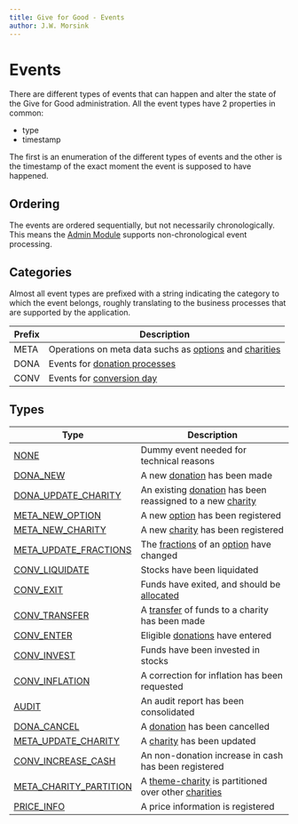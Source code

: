 ```yaml
---
title: Give for Good - Events
author: J.W. Morsink
---
```


# Events

There are different types of events that can happen and alter the state of the Give for Good administration.
All the event types have 2 properties in common:

* type
* timestamp

The first is an enumeration of the different types of events and the other is the timestamp of the exact moment the event is supposed to have happened.

## Ordering

The events are ordered sequentially, but not necessarily chronologically.
This means the [Admin Module](./admin_module) supports non-chronological event processing.

## Categories

Almost all event types are prefixed with a string indicating the category to which the event belongs, roughly translating to the business processes that are supported by the application.

| Prefix | Description                                                                             |
| ------ | --------------------------------------------------------------------------------------- |
| META   | Operations on meta data suchs as [options](./option) and [charities](./charity)         |
| DONA   | Events for [donation processes](./donation)                                             |
| CONV   | Events for [conversion day](./conversion_day)                                           |

## Types

| Type                                                      | Description                                                  |
| --------------------------------------------------------- | ------------------------------------------------------------ |
| [NONE](./events/NONE)                                     | Dummy event needed for technical reasons                     |
| [DONA_NEW](./events/DONA_NEW)                             | A new [donation](./donation) has been made                   |
| [DONA_UPDATE_CHARITY](./events/DONA_UPDATE_CHARITY)       | An existing [donation](.donation) has been reassigned to a new [charity](./charity) |
| [META_NEW_OPTION](./events/META_NEW_OPTION)               | A new [option](./option) has been registered                 |
| [META_NEW_CHARITY](./events/META_NEW_CHARITY)             | A new [charity](./charity) has been registered               |
| [META_UPDATE_FRACTIONS](./events/META_UPDATE_FRACTIONS)   | The [fractions](./option_fractions) of an [option](./option) have changed |
| [CONV_LIQUIDATE](./events/CONV_LIQUIDATE)                 | Stocks have been liquidated                                  |
| [CONV_EXIT](./events/CONV_EXIT)                           | Funds have exited, and should be [allocated](./allocation)   |
| [CONV_TRANSFER](./events/CONV_TRANSFER)                   | A [transfer](./transfer) of funds to a charity has been made |
| [CONV_ENTER](./events/CONV_ENTER)                         | Eligible [donations](./donation) have entered                |
| [CONV_INVEST](./events/CONV_INVEST)                       | Funds have been invested in stocks                           |
| [CONV_INFLATION](./events/CONV_INFLATION)                 | A correction for inflation has been requested                |
| [AUDIT](./events/AUDIT)                                   | An audit report has been consolidated                        |
| [DONA_CANCEL](./events/DONA_CANCEL)                       | A [donation](./donation) has been cancelled                  |
| [META_UPDATE_CHARITY](./events/META_UPDATE_CHARITY)       | A [charity](./charity) has been updated                      |
| [CONV_INCREASE_CASH](./events/CONV_INCREASE_CASH)         | An non-donation increase in cash has been registered         |
| [META_CHARITY_PARTITION](./events/META_CHARITY_PARTITION) | A [theme-charity](./theme) is partitioned over other [charities](./charity) |
| [PRICE_INFO](./events/PRICE_INFO)                         | A price information is registered                            |


